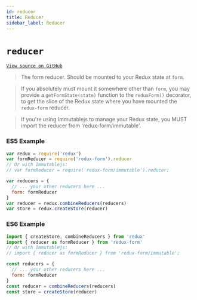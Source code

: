 ```yaml
---
id: reducer
title: Reducer
sidebar_label: Reducer
---
```


# `reducer`

[`View source on GitHub`](https://github.com/redux-form/redux-form/blob/master/src/reducer.js)

> The form reducer. Should be mounted to your Redux state at `form`.

> If you absolutely must mount it somewhere other than `form`, you may provide a
> `getFormState(state)` function to the `reduxForm()` decorator, to get the slice of the Redux
> state where you have mounted the `redux-form` reducer.

> If you're using Immutablejs to manage your Redux state, you MUST import the reducer from 'redux-form/immutable'.

### ES5 Example

```javascript
var redux = require('redux')
var formReducer = require('redux-form').reducer
// Or with Immutablejs:
// var formReducer = require('redux-form/immutable').reducer;

var reducers = {
  // ... your other reducers here ...
  form: formReducer
}
var reducer = redux.combineReducers(reducers)
var store = redux.createStore(reducer)
```

### ES6 Example

```javascript
import { createStore, combineReducers } from 'redux'
import { reducer as formReducer } from 'redux-form'
// Or with Immutablejs:
// import { reducer as formReducer } from 'redux-form/immutable';

const reducers = {
  // ... your other reducers here ...
  form: formReducer
}
const reducer = combineReducers(reducers)
const store = createStore(reducer)
```
